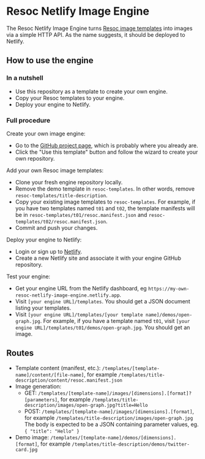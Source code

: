# Resoc Netlify Image Engine

The Resoc Netlify Image Engine turns [Resoc image templates](https://www.npmjs.com/package/itdk) into images
via a simple HTTP API. As the name suggests, it should be deployed to Netlify.

## How to use the engine

### In a nutshell

- Use this repository as a template to create your own engine.
- Copy your Resoc templates to your engine.
- Deploy your engine to Netlify.

### Full procedure

Create your own image engine:
- Go to the [GitHub project page](https://github.com/Resocio/resoc-netlify-image-engine), which is probably where you already are.
- Click the "Use this template" button and follow the wizard to create your own repository.

Add your own Resoc image templates:
- Clone your fresh engine repository locally.
- Remove the demo template in `resoc-templates`. In other words, remove `resoc-templates/title-description`.
- Copy your existing image templates to `resoc-templates`.
For example, if you have two templates named `t01` and `t02`,
the template manifests will be in `resoc-templates/t01/resoc.manifest.json` and
`resoc-templates/t02/resoc.manifest.json`.
- Commit and push your changes.

Deploy your engine to Netlify:
- Login or sign up to [Netlify](https://www.netlify.com/).
- Create a new Netlify site and associate it with your engine GitHub repository.

Test your engine:
- Get your engine URL from the Netlify dashboard, eg `https://my-own-resoc-netlify-image-engine.netlify.app`.
- Visit `[your engine URL]/templates`. You should get a JSON document listing your templates.
- Visit `[your engine URL]/templates/[your template name]/demos/open-graph.jpg`.
For example, if you have a template named `t01`, visit `[your engine URL]/templates/t01/demos/open-graph.jpg`.
You should get an image.

## Routes

- Template content (manifest, etc.):
`/templates/[template-name]/content/[file-name]`,
for example `/templates/title-description/content/resoc.manifest.json`
- Image generation:
  - GET: `/templates/[template-name]/images/[dimensions].[format]?[parameters]`,
for example `/templates/title-description/images/open-graph.jpg?title=Hello`
  - POST: `/templates/[template-name]/images/[dimensions].[format]`,
for example `/templates/title-description/images/open-graph.jpg`
The body is expected to be a JSON containing parameter values, eg. `{ "title": "Hello" }`
- Demo image: `/templates/[template-name]/demos/[dimensions].[format]`,
for example `/templates/title-description/demos/twitter-card.jpg`
